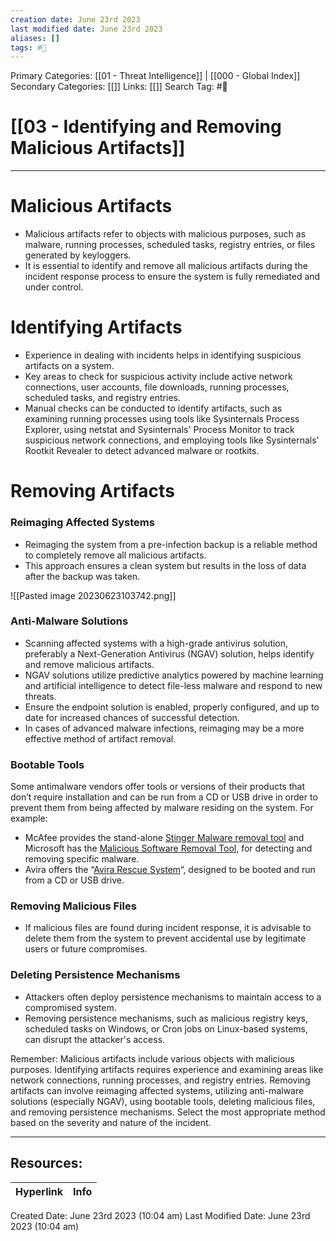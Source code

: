 ```yaml
---
creation date: June 23rd 2023
last modified date: June 23rd 2023
aliases: []
tags: #📖
---
```


Primary Categories: [[01 - Threat Intelligence]] | [[000 - Global Index]] 
Secondary Categories: [[]] 
Links: [[]] 
Search Tag: #📖  

# [[03 - Identifying and Removing Malicious Artifacts]]  
---

# Malicious Artifacts
- Malicious artifacts refer to objects with malicious purposes, such as malware, running processes, scheduled tasks, registry entries, or files generated by keyloggers.
- It is essential to identify and remove all malicious artifacts during the incident response process to ensure the system is fully remediated and under control.

# Identifying Artifacts
- Experience in dealing with incidents helps in identifying suspicious artifacts on a system.
- Key areas to check for suspicious activity include active network connections, user accounts, file downloads, running processes, scheduled tasks, and registry entries.
- Manual checks can be conducted to identify artifacts, such as examining running processes using tools like Sysinternals Process Explorer, using netstat and Sysinternals' Process Monitor to track suspicious network connections, and employing tools like Sysinternals' Rootkit Revealer to detect advanced malware or rootkits.

# Removing Artifacts
### Reimaging Affected Systems
- Reimaging the system from a pre-infection backup is a reliable method to completely remove all malicious artifacts.
- This approach ensures a clean system but results in the loss of data after the backup was taken.

![[Pasted image 20230623103742.png]]


### Anti-Malware Solutions
- Scanning affected systems with a high-grade antivirus solution, preferably a Next-Generation Antivirus (NGAV) solution, helps identify and remove malicious artifacts.
- NGAV solutions utilize predictive analytics powered by machine learning and artificial intelligence to detect file-less malware and respond to new threats.
- Ensure the endpoint solution is enabled, properly configured, and up to date for increased chances of successful detection.
- In cases of advanced malware infections, reimaging may be a more effective method of artifact removal.

### Bootable Tools

Some antimalware vendors offer tools or versions of their products that don’t require installation and can be run from a CD or USB drive in order to prevent them from being affected by malware residing on the system. For example:
- McAfee provides the stand-alone [Stinger Malware removal tool](https://www.mcafee.com/en-us/consumer-corporate/mcafee-labs/free-tools/stinger.html) and Microsoft has the [Malicious Software Removal Tool](https://www.microsoft.com/en-us/download/details.aspx?id=9905), for detecting and removing specific malware.
- Avira offers the “[Avira Rescue System](https://www.avira.com/en/downloads#tab_a3_0)“, designed to be booted and run from a CD or USB drive.

### Removing Malicious Files
- If malicious files are found during incident response, it is advisable to delete them from the system to prevent accidental use by legitimate users or future compromises.

### Deleting Persistence Mechanisms
- Attackers often deploy persistence mechanisms to maintain access to a compromised system.
- Removing persistence mechanisms, such as malicious registry keys, scheduled tasks on Windows, or Cron jobs on Linux-based systems, can disrupt the attacker's access.

Remember: Malicious artifacts include various objects with malicious purposes. Identifying artifacts requires experience and examining areas like network connections, running processes, and registry entries. Removing artifacts can involve reimaging affected systems, utilizing anti-malware solutions (especially NGAV), using bootable tools, deleting malicious files, and removing persistence mechanisms. Select the most appropriate method based on the severity and nature of the incident.



___

## Resources:

| Hyperlink | Info |
| --------- | ---- |


Created Date: June 23rd 2023 (10:04 am) 
Last Modified Date: June 23rd 2023 (10:04 am)
